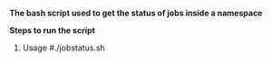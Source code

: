 **The bash script used to get the status of jobs inside a namespace**


**Steps to run the script**
 1. Usage  #./jobstatus.sh <namespacename>
